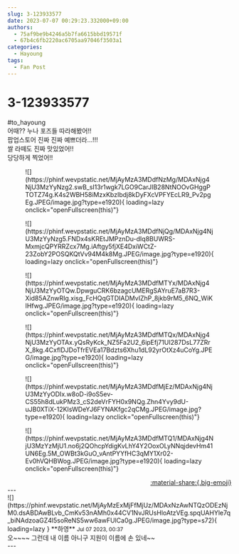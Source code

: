 ```yaml
---
slug: 3-123933577
date: 2023-07-07 00:29:23.332000+09:00
authors:
  - 75af9be9b4246a5b7fa6615bbd19571f
  - 67b4c6fb2220ac6705aa97046f3503a1
categories:
  - Hayoung
tags:
  - Fan Post
---
```


# 3-123933577

<div class="post-container" markdown="1">
<div class="content-container md-sidebar__scrollwrap" markdown="1">

\#to_hayoung <br>어때?? 누나 포즈들 따라해봤어!!<br>팝업스토어 진짜 진짜 예쁘더라…!!!<br>쌀 라떼도 진짜 맛있었어!!<br>당당하게 찍었어!!
<figure markdown="1">
![](https://phinf.wevpstatic.net/MjAyMzA3MDdfNzMg/MDAxNjg4NjU3MzYyNzg2.swB_sI13r1wgk7LGO9CarJIB28NtNOOvGHggPTOTZ74g.K4s2WBH58iMzxKbzIbdj8kDyFXcVPFYEcLR9_Pv2pgEg.JPEG/image.jpg?type=e1920){ loading=lazy onclick="openFullscreen(this)"}
</figure>

<figure markdown="1">
![](https://phinf.wevpstatic.net/MjAyMzA3MDdfNjQg/MDAxNjg4NjU3MzYyNzg5.FNDx4sKREtJMPznDu-dIq8BUWRS-MxmjcQPYRRZcx7Mg.iAftgy5fjXE4DxiWCtZ-23ZobY2POSQKQtVv94M4k8Mg.JPEG/image.jpg?type=e1920){ loading=lazy onclick="openFullscreen(this)"}
</figure>

<figure markdown="1">
![](https://phinf.wevpstatic.net/MjAyMzA3MDdfMTYx/MDAxNjg4NjU3MzYyOTQw.DpwguCRK6bzagcUMERgSAYruE7aB7R3-Xid85AZnwRIg.xisg_FcHQqGTDIADMvIZhP_8jkb9rM5_6NQ_WiKIHfwg.JPEG/image.jpg?type=e1920){ loading=lazy onclick="openFullscreen(this)"}
</figure>

<figure markdown="1">
![](https://phinf.wevpstatic.net/MjAyMzA3MDdfMTQx/MDAxNjg4NjU3MzYyOTAx.yQsRyKck_NZ5Fa2U2_6ipEfj71UI287DsL77ZRrX_8kg.4CxflDJDoTfrEVEa17Bdzts6Xhu1dL92yrOtXz4uCoYg.JPEG/image.jpg?type=e1920){ loading=lazy onclick="openFullscreen(this)"}
</figure>

<figure markdown="1">
![](https://phinf.wevpstatic.net/MjAyMzA3MDdfMjEz/MDAxNjg4NjU3MzYyODIx.w8oD-i9oS5ev-CS55h8dLukPMz3_cS2deVrFYH0x9NQg.Zhn4Yvy9dU-uJB0XTiX-12KIsWDeYJ6FYNAKfgc2qCMg.JPEG/image.jpg?type=e1920){ loading=lazy onclick="openFullscreen(this)"}
</figure>

<figure markdown="1">
![](https://phinf.wevpstatic.net/MjAyMzA3MDdfMTQ1/MDAxNjg4NjU3MzYzMjU1.no6j2QOhcpYdigKvLhY4Y2OoxOLyNNqjdevHm41UN6Eg.5M_OWBt3kGuO_vAntPYYfHC3qMY1Xr02-Ev0hVQHBWog.JPEG/image.jpg?type=e1920){ loading=lazy onclick="openFullscreen(this)"}
</figure>


</div>
</div>

<div style="text-align: right;" markdown="1">
<a href="https://weverse.io/fromis9/fanpost/3-123933577" style="text-align: right;">:material-share:{.big-emoji}</a>
</div>
---

<div class="comments-container md-sidebar__scrollwrap" markdown="1">
<div class="comment" markdown="1">
<div class='id-container' markdown="1">
![](https://phinf.wevpstatic.net/MjAyMzExMjFfMjUz/MDAxNzAwNTQzODEzNjM0.dsABDAwBLvb_CmKv53nAMh0x44CV1NvJRUsHloAtzVEg.spqUAHYle7q_biNAdzoaGZ4l5soReNS5ww6awFUlCa0g.JPEG/image.jpg?type=s72){ loading=lazy }
**<span class="artist">하영</span>** <small>Jul 07 2023, 00:37</small><br>
</div>
<div class='comment-body' markdown="1">
오~~~~ 그런데 내 이름 아니구 지원이 이름에 손 있네~~
</div>
</div>
</div>
---

